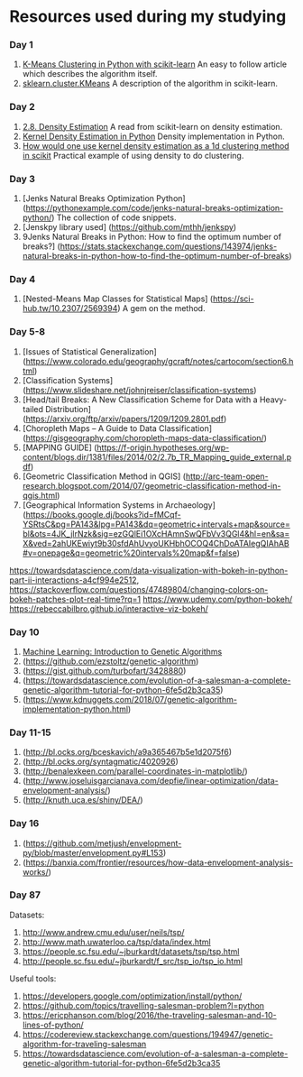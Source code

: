 # Resources used during my studying

### Day 1
1. [K-Means Clustering in Python with scikit-learn](https://www.datacamp.com/community/tutorials/k-means-clustering-python) An easy to follow article which describes the algorithm itself.
2. [sklearn.cluster.KMeans](http://scikit-learn.org/stable/modules/generated/sklearn.cluster.KMeans.html) A description of the algorithm in scikit-learn.

### Day 2
1. [2.8. Density Estimation](http://scikit-learn.org/stable/modules/density.html) A read from scikit-learn on density estimation.
2. [Kernel Density Estimation in Python](https://jakevdp.github.io/blog/2013/12/01/kernel-density-estimation/) Density implementation in Python.
3. [How would one use kernel density estimation as a 1d clustering method in scikit](https://stackoverflow.com/questions/35094454/how-would-one-use-kernel-density-estimation-as-a-1d-clustering-method-in-scikit) Practical example of using density to do clustering.

### Day 3
1. [Jenks Natural Breaks Optimization Python] (https://pythonexample.com/code/jenks-natural-breaks-optimization-python/) The collection of code snippets.
2. [Jenskpy library used] (https://github.com/mthh/jenkspy)
3. 9Jenks Natural Breaks in Python: How to find the optimum number of breaks?] (https://stats.stackexchange.com/questions/143974/jenks-natural-breaks-in-python-how-to-find-the-optimum-number-of-breaks)

### Day 4
1. [Nested-Means Map Classes for Statistical Maps] (https://sci-hub.tw/10.2307/2569394) A gem on the method.

### Day 5-8
1. [Issues of Statistical Generalization] (https://www.colorado.edu/geography/gcraft/notes/cartocom/section6.html)
2. [Classification Systems] (https://www.slideshare.net/johnjreiser/classification-systems)
3. [Head/tail Breaks: A New Classification Scheme for Data with a Heavy-tailed Distribution] (https://arxiv.org/ftp/arxiv/papers/1209/1209.2801.pdf)
4. [Choropleth Maps – A Guide to Data Classification] (https://gisgeography.com/choropleth-maps-data-classification/)
5. [MAPPING GUIDE] (https://f-origin.hypotheses.org/wp-content/blogs.dir/1381/files/2014/02/2.7b_TR_Mapping_guide_external.pdf)
6. [Geometric Classification Method in QGIS] (http://arc-team-open-research.blogspot.com/2014/07/geometric-classification-method-in-qgis.html)
7. [Geographical Information Systems in Archaeology] (https://books.google.dj/books?id=fMCqf-YSRtsC&pg=PA143&lpg=PA143&dq=geometric+intervals+map&source=bl&ots=4JK_jlrNzk&sig=ezGQlEi1OXcHAmnSwQFbVv3QGl4&hl=en&sa=X&ved=2ahUKEwiyt9b30sfdAhUvyoUKHbhOCOQ4ChDoATAIegQIAhAB#v=onepage&q=geometric%20intervals%20map&f=false)

https://towardsdatascience.com/data-visualization-with-bokeh-in-python-part-ii-interactions-a4cf994e2512, https://stackoverflow.com/questions/47489804/changing-colors-on-bokeh-patches-plot-real-time?rq=1
https://www.udemy.com/python-bokeh/
https://rebeccabilbro.github.io/interactive-viz-bokeh/

### Day 10
1. [Machine Learning: Introduction to Genetic Algorithms](https://burakkanber.com/blog/machine-learning-genetic-algorithms-part-1-javascript/)
2. (https://github.com/ezstoltz/genetic-algorithm)
3. (https://gist.github.com/turbofart/3428880)
4. (https://towardsdatascience.com/evolution-of-a-salesman-a-complete-genetic-algorithm-tutorial-for-python-6fe5d2b3ca35)
5. (https://www.kdnuggets.com/2018/07/genetic-algorithm-implementation-python.html)

### Day 11-15
1. (http://bl.ocks.org/bceskavich/a9a365467b5e1d2075f6)
2. (http://bl.ocks.org/syntagmatic/4020926)
3. (http://benalexkeen.com/parallel-coordinates-in-matplotlib/)
4. (http://www.joseluisgarcianava.com/depfie/linear-optimization/data-envelopment-analysis/)
5. (http://knuth.uca.es/shiny/DEA/)

### Day 16
1. (https://github.com/metjush/envelopment-py/blob/master/envelopment.py#L153)
2. (https://banxia.com/frontier/resources/how-data-envelopment-analysis-works/)

### Day 87
Datasets:
1. http://www.andrew.cmu.edu/user/neils/tsp/
2. http://www.math.uwaterloo.ca/tsp/data/index.html
3. https://people.sc.fsu.edu/~jburkardt/datasets/tsp/tsp.html
4. http://people.sc.fsu.edu/~jburkardt/f_src/tsp_io/tsp_io.html

Useful tools:
1. https://developers.google.com/optimization/install/python/
2. https://github.com/topics/travelling-salesman-problem?l=python
3. https://ericphanson.com/blog/2016/the-traveling-salesman-and-10-lines-of-python/
4. https://codereview.stackexchange.com/questions/194947/genetic-algorithm-for-traveling-salesman
5. https://towardsdatascience.com/evolution-of-a-salesman-a-complete-genetic-algorithm-tutorial-for-python-6fe5d2b3ca35

